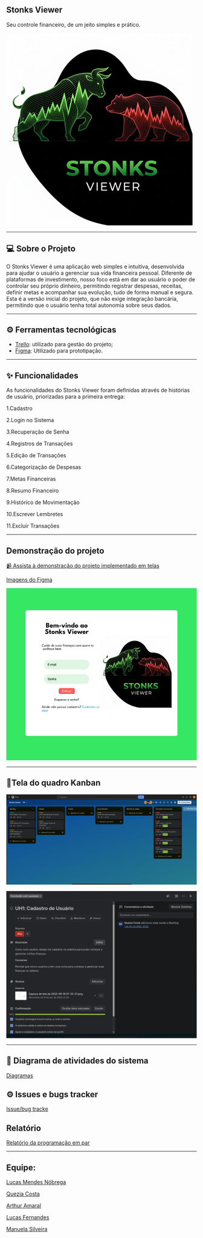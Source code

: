 ## Stonks Viewer

Seu controle financeiro, de um jeito simples e prático.

![logo](docs/imagens/LogoStonks.png)

---

## 💻 Sobre o Projeto



O Stonks Viewer é uma aplicação web simples e intuitiva, desenvolvida para ajudar o usuário a gerenciar sua vida financeira pessoal. Diferente de plataformas de investimento, nosso foco está em dar ao usuário o poder de controlar seu próprio dinheiro, permitindo registrar despesas, receitas, definir metas e acompanhar sua evolução, tudo de forma manual e segura.
Esta é a versão inicial do projeto, que não exige integração bancária, permitindo que o usuário tenha total autonomia sobre seus dados.

---
## ⚙️ Ferramentas tecnológicas

* [Trello](https://trello.com/b/AJuZFnzE/stonks-viewer): utilizado para gestão do projeto;
* [Figma](https://www.figma.com/design/9BZfKjgWwtxJjx32A4Fvxc/Sem-t%C3%ADtulo?node-id=0-1&p=f&t=ynKXnpVYiLvqvtCk-0): Utilizado para prototipação.
  
---
## ✨ Funcionalidades

As funcionalidades do Stonks Viewer foram definidas através de histórias de usuário, priorizadas para a primeira entrega:


1.Cadastro

2.Login no Sistema

3.Recuperação de Senha

4.Registros de Transações

5.Edição de Transações

6.Categorização de Despesas

7.Metas Financeiras

8.Resumo Financeiro

9.Histórico de Movimentação

10.Escrever Lembretes

11.Excluir Transações

---

## Demonstração do projeto

[📹 Assista à demonstração do projeto implementado em telas](https://drive.google.com/drive/folders/1SH7ALHvLA7uM33nojNn3Vh_lu3sJxap5)

[Imagens do Figma](docs/imagensFigma/)

![Login](docs/imagensFigma/Frame1.png)

---

## 🔹Tela do quadro Kanban

![logo](docs/imagens/ImagemTrello2.png)

![logo](docs/imagens/ImagemUH1.png)

---

## 🔗 Diagrama de atividades do sistema

[Diagramas](docs/imagens/Diagramas/)

## ⚙️ Issues e bugs tracker

[Issue/bug tracke](docs/imagens/TelaIssue.png)

## Relatório

[Relatório da programação em par](docs/projeto/Relatorio_PP.pdf)


---
Equipe:
-

[Lucas Mendes Nóbrega](https://github.com/LucasMN0)

[Quezia Costa](https://github.com/quezinhacosta)

[Arthur Amaral](https://github.com/ArthurAmaral02)

[Lucas Fernandes](https://github.com/Bye-bit)

[Manuela Silveira](https://github.com/ManuSilva12)
